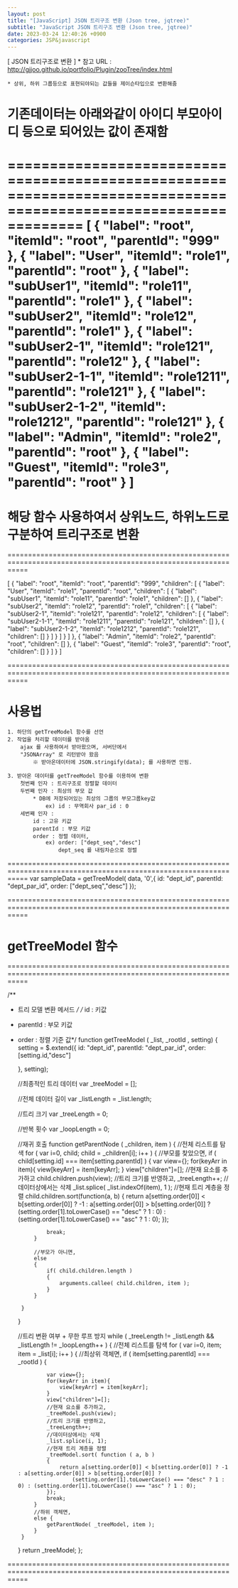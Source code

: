 ```yaml
---
layout: post
title: "[JavaScript] JSON 트리구조 변환 (Json tree, jqtree)"
subtitle: "JavaScript JSON 트리구조 변환 (Json tree, jqtree)"
date: 2023-03-24 12:40:26 +0900
categories: JSP&javascript
---
```

[ JSON 트리구조로 변환 ]
	* 참고 URL : http://gjjoo.github.io/portfolio/Plugin/zooTree/index.html

	* 상위, 하위 그룹등으로 표현되야되는 값들을 제이슨타입으로 변환해줌

# 기존데이터는 아래와같이 아이디 부모아이디 등으로 되어있는 값이 존재함
=================================================================================================================
[
    {
        "label": "root",
        "itemId": "root",
        "parentId": "999"
    },
    {
        "label": "User",
        "itemId": "role1",
        "parentId": "root"
    },
    {
        "label": "subUser1",
        "itemId": "role11",
        "parentId": "role1"
    },
    {
        "label": "subUser2",
        "itemId": "role12",
        "parentId": "role1"
    },
    {
        "label": "subUser2-1",
        "itemId": "role121",
        "parentId": "role12"
    },
    {
        "label": "subUser2-1-1",
        "itemId": "role1211",
        "parentId": "role121"
    },
    {
        "label": "subUser2-1-2",
        "itemId": "role1212",
        "parentId": "role121"
    },
    {
        "label": "Admin",
        "itemId": "role2",
        "parentId": "root"
    },
    {
        "label": "Guest",
        "itemId": "role3",
        "parentId": "root"
    }
]
=================================================================================================================
	

# 해당 함수 사용하여서 상위노드, 하위노드로 구분하여 트리구조로 변환

=================================================================================================================

[
    {
        "label": "root",
        "itemId": "root",
        "parentId": "999",
        "children": [
            {
                "label": "User",
                "itemId": "role1",
                "parentId": "root",
                "children": [
                    {
                        "label": "subUser1",
                        "itemId": "role11",
                        "parentId": "role1",
                        "children": []
                    },
                    {
                        "label": "subUser2",
                        "itemId": "role12",
                        "parentId": "role1",
                        "children": [
                            {
                                "label": "subUser2-1",
                                "itemId": "role121",
                                "parentId": "role12",
                                "children": [
                                    {
                                        "label": "subUser2-1-1",
                                        "itemId": "role1211",
                                        "parentId": "role121",
                                        "children": []
                                    },
                                    {
                                        "label": "subUser2-1-2",
                                        "itemId": "role1212",
                                        "parentId": "role121",
                                        "children": []
                                    }
                                ]
                            }
                        ]
                    }
                ]
            },
            {
                "label": "Admin",
                "itemId": "role2",
                "parentId": "root",
                "children": []
            },
            {
                "label": "Guest",
                "itemId": "role3",
                "parentId": "root",
                "children": []
            }
        ]
    }
]



=================================================================================================================




# 사용법

	1. 하단의 getTreeModel 함수를 선언
	2. 작업을 처리할 데이터를 받아옴
		ajax 를 사용하여서 받아왔으며, 서버단에서 
		"JSONArray" 로 리턴받아 왔음
			※ 받아온데이터에 JSON.stringify(data); 를 사용하면 안됨.

	3. 받아온 데이터를 getTreeModel 함수를 이용하여 변환
		첫번째 인자 : 트리구조로 정렬할 데이터
		두번째 인자 : 최상의 부모 값
			* DB에 저장되어있는 최상의 그룹의 부모그룹key값
				ex) id : 무역회사 par_id : 0
		세번째 인자 : 
			id : 고유 키값
			parentId : 부모 키값
			order : 정렬 데이터, 
				ex) order: ["dept_seq","desc"]
					dept_seq 를 내림차순으로 정렬
			

=================================================================================================================
            var sampleData = getTreeModel( data, '0',{
                id: "dept_id",
                parentId: "dept_par_id",
                order: ["dept_seq","desc"]
            });


=================================================================================================================




# getTreeModel 함수


=================================================================================================================

/**
 * 트리 모델 변환 메서드
 */
/* id : 키값
*  parentId : 부모 키값
*  order : 정렬 기준 값*/
function getTreeModel ( _list, _rootId , setting) {
    setting = $.extend({
        id: "dept_id",
        parentId: "dept_par_id",
        order: [setting.id,"desc"]

    }, setting);

    //최종적인 트리 데이터
    var _treeModel = [];

    //전체 데이터 길이
    var _listLength = _list.length;

    //트리 크기
    var _treeLength = 0;

    //반복 횟수
    var _loopLength = 0;


    //재귀 호출
    function getParentNode ( _children, item ) {
        //전체 리스트를 탐색
        for ( var i=0, child; child = _children[i]; i++ ) {
            //부모를 찾았으면,
            if ( child[setting.id] === item[setting.parentId] ) {
                var view={};
                for(keyArr in item){
                    view[keyArr] = item[keyArr];
                }
                view["children"]=[];
                //현재 요소를 추가하고
                child.children.push(view);
                //트리 크기를 반영하고,
                _treeLength++;
                //데이터상에서는 삭제
                _list.splice( _list.indexOf(item), 1 );
                //현재 트리 계층을 정렬
                child.children.sort(function(a, b)
                {
                    return a[setting.order[0]] < b[setting.order[0]] ? -1 : a[setting.order[0]] > b[setting.order[0]] ?
                        (setting.order[1].toLowerCase() == "desc" ? 1 : 0) : (setting.order[1].toLowerCase() == "asc" ? 1 : 0);
                });

                break;
            }

            //부모가 아니면,
            else
            {
                if( child.children.length )
                {
                    arguments.callee( child.children, item );
                }
            }

        }
    }

    //트리 변환 여부 + 무한 루프 방지
    while ( _treeLength != _listLength && _listLength != _loopLength++ ) {
        //전체 리스트를 탐색
        for ( var i=0, item; item = _list[i]; i++ ) {
            //최상위 객체면,
            if ( item[setting.parentId] === _rootId ) {

                var view={};
                for(keyArr in item){
                    view[keyArr] = item[keyArr];
                }
                view["children"]=[];
                //현재 요소를 추가하고,
                _treeModel.push(view);
                //트리 크기를 반영하고,
                _treeLength++;
                //데이터상에서는 삭제
                _list.splice(i, 1);
                //현재 트리 계층을 정렬
                _treeModel.sort( function ( a, b )
                {
                    return a[setting.order[0]] < b[setting.order[0]] ? -1 : a[setting.order[0]] > b[setting.order[0]] ?
                        (setting.order[1].toLowerCase() === "desc" ? 1 : 0) : (setting.order[1].toLowerCase() === "asc" ? 1 : 0);
                });
                break;
            }
            //하위 객체면,
            else {
                getParentNode( _treeModel, item );
            }
        }
    }
    return _treeModel;
};


=================================================================================================================                                                                                                                                                                                                                                                                                                                                                                                                                                                                                                                                                                                                                                                                                                                                                                                                                                                                                                                                                                                                                                                                                                                                                                                                                                                                                                                                                                                                                                                                                                                                                                                                                                                                                                                                                                                                                                                                                                                                                                                                                                                                                                                                                                                                                                                                                                                                                                                                                                                                                                                                                                                                                                                                                                                                                                                                                                                                                                                                                                                                                                                                                                                                                                                                                                                                                                                                                                                                                                                                                                                                                                                                                                                                                                                                                                                                                                                                                                                                                                                                                                                                                                                                                                                                                                                                                                                                                                                                                                                                                                                                                                                                                                                                                                                                                                                                                                                                                                                                                                                                                                                                                                                                                                                                                                                                                                                                                                                                                                                                                                                                                                                                                                                                                                                                                                                                                                                                                                                                                                                                                                                                                                                                                                                                                                                                                                                                                                                                                                                                                                                                                                                                                                                                                                                                                                                                                                                                                                                                                                                                                                                                                                                                                                                                                                                                                                                                                                                                                                                                                                                                                                                                                                                                                                                                                                                                                                                                                                                                                                                                                                                                                                                                                                                                                                                                                                                                                                                                                                                                                                                                                                                                                                                                                                                                                                                                                                                                                                                    
